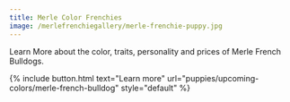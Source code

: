 ```yaml
---
title: Merle Color Frenchies
image: /merlefrenchiegallery/merle-frenchie-puppy.jpg
---
```


Learn More about the color, traits, personality and prices of Merle French Bulldogs.


{% include button.html text="Learn more" url="puppies/upcoming-colors/merle-french-bulldog" style="default" %}
